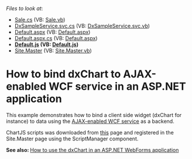 <!-- default file list -->
*Files to look at*:

* [Sale.cs](./CS/DxSample/DAL/BO/Sale.cs) (VB: [Sale.vb](./VB/DxSample/DAL/BO/Sale.vb))
* [DxSampleService.svc.cs](./CS/DxSample/DAL/DxSampleService.svc.cs) (VB: [DxSampleService.svc.vb](./VB/DxSample/DAL/DxSampleService.svc.vb))
* [Default.aspx](./CS/DxSample/Default.aspx) (VB: [Default.aspx](./VB/DxSample/Default.aspx))
* [Default.aspx.cs](./CS/DxSample/Default.aspx.cs) (VB: [Default.aspx](./VB/DxSample/Default.aspx))
* **[Default.js](./CS/DxSample/Scripts/Default.js) (VB: [Default.js](./VB/DxSample/Scripts/Default.js))**
* [Site.Master](./CS/DxSample/Site.Master) (VB: [Site.Master.vb](./VB/DxSample/Site.Master.vb))
<!-- default file list end -->
# How to bind dxChart to AJAX-enabled WCF service in an ASP.NET application


<p>This example demonstrates how to bind a client side widget (dxChart for instance) to data using the <a href="http://msdn.microsoft.com/en-us/library/bb924552%28v=vs.100%29.aspx"><u>AJAX-enabled WCF service</u></a> as a backend.</p><p>ChartJS scripts was downloaded from <a href="http://chartjs.devexpress.com/Download">this</a> page and registered in the Site.Master page using the ScriptManager component.</p><p><strong>See </strong><strong>also:</strong><strong> </strong><a href="https://www.devexpress.com/Support/Center/p/E4470">How to use the dxChart in an ASP.NET WebForms application</a></p>

<br/>


